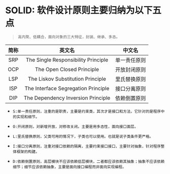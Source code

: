 # SOLID: 软件设计原则主要归纳为以下五点

> ```java
> 高内聚、低耦合，面向对象的三大特征，封装、继承、多态。
> ```

 

| 简称 |               英文名                |    中文名    |
| :--: | :---------------------------------: | :----------: |
| SRP  | The Single Responsibility Principle | 单一责任原则 |
| OCP  |      The Open Closed Principle      | 开放封闭原则 |
| LSP  |  The Liskov Substitution Principle  | 里氏替换原则 |
| ISP  | The Interface Segregation Principle | 接口分离原则 |
| DIP  | The Dependency Inversion Principle  | 依赖倒置原则 |

* ```
  S:单一责任原则，注重的是职责，主要是约束类，其次才是接口和方法，它针对的是程序中的实现和细节。
  ```

* ```
  O:开闭原则，对新增开放，对修改关闭。主要是用多态性，面向接口面层。
  ```

* ```
  L:里氏替换原则，父类可用的情况下，子类也可以使用。也就是说子类条件更严格。
  ```

* ```
  I:接口分离原则，注重对接口依赖的隔离，主要约束接口接口，主要针对抽象，针对程序整体框架的构建。
  ```

* ```
  D:依赖倒置原则，高层模块不应该依赖低层模块，二者都应该依赖其抽象；抽象不应该依赖细节；细节应该依赖抽象，主要是面向接口编程而非面向实现编程。
  ```

  